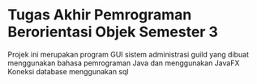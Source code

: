 # Tugas Akhir Pemrograman Berorientasi Objek Semester 3

Projek ini merupakan program GUI sistem administrasi guild yang dibuat menggunakan bahasa pemrograman Java dan menggunakan JavaFX   
Koneksi database menggunakan sql

